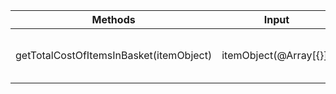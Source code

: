 | Methods                                 | Input                  | Scenario                    | Outputs |
| --------------------------------------- | ---------------------- | --------------------------- | ------- |
| getTotalCostOfItemsInBasket(itemObject) | itemObject(@Array[{}]) | item price \* item quantity | Number  |
